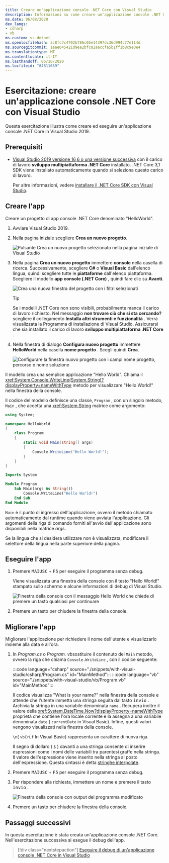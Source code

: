 ```yaml
---
title: Creare un'applicazione console .NET Core con Visual Studio
description: Informazioni su come creare un'applicazione console .NET Core con C# o Visual Basic con Visual Studio.
ms.date: 06/08/2020
dev_langs:
- csharp
- vb
ms.custom: vs-dotnet
ms.openlocfilehash: 3c8fc7c4702b786c05e14397dc36d994c77e114d
ms.sourcegitcommit: 1eae045421d9ea2bfc82aaccfa5b1ff1b8c9e0e4
ms.translationtype: MT
ms.contentlocale: it-IT
ms.lasthandoff: 06/16/2020
ms.locfileid: "84811659"
---
```

# <a name="tutorial-create-a-net-core-console-application-using-visual-studio"></a>Esercitazione: creare un'applicazione console .NET Core con Visual Studio

Questa esercitazione illustra come creare ed eseguire un'applicazione console .NET Core in Visual Studio 2019.

## <a name="prerequisites"></a>Prerequisiti

- [Visual Studio 2019 versione 16,6 o una versione successiva](https://visualstudio.microsoft.com/downloads/?utm_medium=microsoft&utm_source=docs.microsoft.com&utm_campaign=inline+link&utm_content=download+vs2019) con il carico di lavoro **sviluppo multipiattaforma .NET Core** installato. .NET Core 3,1 SDK viene installato automaticamente quando si seleziona questo carico di lavoro.

  Per altre informazioni, vedere [installare il .NET Core SDK con Visual Studio](../install/sdk.md?pivots=os-windows#install-with-visual-studio).

## <a name="create-the-app"></a>Creare l'app

Creare un progetto di app console .NET Core denominato "HelloWorld".

1. Avviare Visual Studio 2019.

1. Nella pagina iniziale scegliere **Crea un nuovo progetto**.

   ![Pulsante Crea un nuovo progetto selezionato nella pagina iniziale di Visual Studio](./media/with-visual-studio/start-window.png)

1. Nella pagina **Crea un nuovo progetto** immettere **console** nella casella di ricerca. Successivamente, scegliere **C#** o **Visual Basic** dall'elenco lingua, quindi scegliere tutte le **piattaforme** dall'elenco piattaforma. Scegliere il modello **app console (.NET Core)** , quindi fare clic su **Avanti**.

   ![Crea una nuova finestra del progetto con i filtri selezionati](./media/with-visual-studio/create-new-project.png)

   > [!TIP]
   > Se i modelli .NET Core non sono visibili, probabilmente manca il carico di lavoro richiesto. Nel messaggio **non trovare ciò che si sta cercando?** scegliere il collegamento **Installa altri strumenti e funzionalità** . Verrà visualizzata la Programma di installazione di Visual Studio. Assicurarsi che sia installato il carico di lavoro **sviluppo multipiattaforma .NET Core** .

1. Nella finestra di dialogo **Configura nuovo progetto** immettere **HelloWorld** nella casella **nome progetto** . Scegli quindi **Crea**.

   ![Configurare la finestra nuovo progetto con i campi nome progetto, percorso e nome soluzione](./media/with-visual-studio/configure-new-project.png)

Il modello crea una semplice applicazione "Hello World". Chiama il <xref:System.Console.WriteLine(System.String)?displayProperty=nameWithType> metodo per visualizzare "Hello World!" nella finestra della console.

Il codice del modello definisce una classe, `Program` , con un singolo metodo, `Main` , che accetta una <xref:System.String> matrice come argomento:

```csharp
using System;

namespace HelloWorld
{
    class Program
    {
        static void Main(string[] args)
        {
            Console.WriteLine("Hello World!");
        }
    }
}
```

```vb
Imports System

Module Program
    Sub Main(args As String())
        Console.WriteLine("Hello World!")
    End Sub
End Module
```

`Main` è il punto di ingresso dell'applicazione, ovvero il metodo chiamato automaticamente dal runtime quando viene avviata l'applicazione. Gli argomenti della riga di comando forniti all'avvio dell'applicazione sono disponibili nella matrice *args*.

Se la lingua che si desidera utilizzare non è visualizzata, modificare il selettore della lingua nella parte superiore della pagina.

## <a name="run-the-app"></a>Eseguire l'app

1. Premere <kbd>MAIUSC</kbd> + <kbd>F5</kbd> per eseguire il programma senza debug.

   Viene visualizzata una finestra della console con il testo "Hello World!" stampato sullo schermo e alcune informazioni di debug di Visual Studio.

   ![Finestra della console con il messaggio Hello World che chiede di premere un tasto qualsiasi per continuare](./media/with-visual-studio/hello-world-console.png)

1. Premere un tasto per chiudere la finestra della console.

## <a name="enhance-the-app"></a>Migliorare l'app

Migliorare l'applicazione per richiedere il nome dell'utente e visualizzarlo insieme alla data e all'ora.

1. In *Program.cs* o *Program. vb*sostituire il contenuto del `Main` metodo, ovvero la riga che chiama `Console.WriteLine` , con il codice seguente:

   :::code language="csharp" source="./snippets/with-visual-studio/csharp/Program.cs" id="MainMethod":::
   :::code language="vb" source="./snippets/with-visual-studio/vb/Program.vb" id="MainMethod":::

   Il codice visualizza "What is your name?" nella finestra della console e attende che l'utente immetta una stringa seguita dal tasto <kbd>invio</kbd> . Archivia la stringa in una variabile denominata `name` . Recupera inoltre il valore della <xref:System.DateTime.Now?displayProperty=nameWithType> proprietà che contiene l'ora locale corrente e la assegna a una variabile denominata `date` ( `currentDate` in Visual Basic). Infine, questi valori vengono visualizzati nella finestra della console.

   `\n`( `vbCrLf` In Visual Basic) rappresenta un carattere di nuova riga.

   Il segno di dollaro ( `$` ) davanti a una stringa consente di inserire espressioni come i nomi delle variabili tra parentesi graffe nella stringa. Il valore dell'espressione viene inserito nella stringa al posto dell'espressione. Questa sintassi è detta [stringhe interpolate](../../csharp/language-reference/tokens/interpolated.md).

1. Premere <kbd>MAIUSC</kbd> + <kbd>F5</kbd> per eseguire il programma senza debug.

1. Per rispondere alla richiesta, immettere un nome e premere il tasto <kbd>invio</kbd> .

   ![Finestra della console con output del programma modificato](./media/with-visual-studio/hello-world-update.png)

1. Premere un tasto per chiudere la finestra della console.

## <a name="next-steps"></a>Passaggi successivi

In questa esercitazione è stata creata un'applicazione console .NET Core. Nell'esercitazione successiva si esegue il debug dell'app.

> [!div class="nextstepaction"]
> [Eseguire il debug di un'applicazione console .NET Core in Visual Studio](debugging-with-visual-studio.md)
